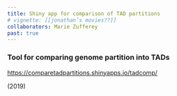 ```yaml
---
title: Shiny app for comparison of TAD partitions
# vignette: [[jonathan’s movies??]]
collaborators: Marie Zufferey
past: true
---
```


### Tool for comparing genome partition into TADs 

https://comparetadpartitions.shinyapps.io/tadcomp/

(2019)
